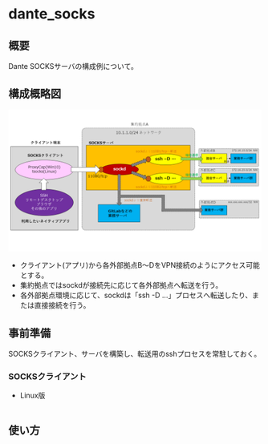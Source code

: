 # dante_socks

## 概要
Dante SOCKSサーバの構成例について。

## 構成概略図
![構成概略図](https://github.com/yhtigre/dante_socks/blob/imgs/imgs/fig01.png?raw=true)

- クライアント(アプリ)から各外部拠点B～DをVPN接続のようにアクセス可能とする。
- 集約拠点ではsockdが接続先に応じて各外部拠点へ転送を行う。
- 各外部拠点環境に応じて、sockdは「ssh -D ...」プロセスへ転送したり、または直接接続を行う。

## 事前準備
SOCKSクライアント、サーバを構築し、転送用のsshプロセスを常駐しておく。

### SOCKSクライアント
- Linux版
```Bash
```

## 使い方
